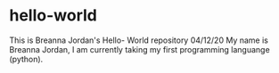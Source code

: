 # hello-world
This is Breanna Jordan's Hello- World repository 04/12/20
My name is Breanna Jordan, I am currently taking my first programming languange (python).
